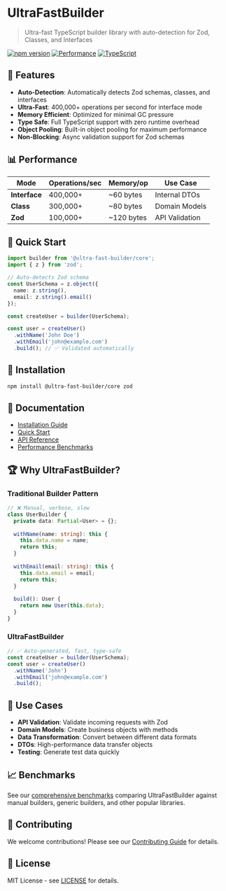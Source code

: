 # UltraFastBuilder

> Ultra-fast TypeScript builder library with auto-detection for Zod, Classes, and Interfaces

[![npm version](https://badge.fury.io/js/@ultra-fast-builder%2Fcore.svg)](https://badge.fury.io/js/@ultra-fast-builder%2Fcore)
[![Performance](https://img.shields.io/badge/performance-400k%2B%20ops%2Fsec-brightgreen)](https://github.com/ultra-fast-builder/benchmarks)
[![TypeScript](https://img.shields.io/badge/TypeScript-5.0%2B-blue)](https://www.typescriptlang.org/)

## 🚀 Features

- **Auto-Detection**: Automatically detects Zod schemas, classes, and interfaces
- **Ultra-Fast**: 400,000+ operations per second for interface mode
- **Memory Efficient**: Optimized for minimal GC pressure
- **Type Safe**: Full TypeScript support with zero runtime overhead
- **Object Pooling**: Built-in object pooling for maximum performance
- **Non-Blocking**: Async validation support for Zod schemas

## 📊 Performance

| Mode | Operations/sec | Memory/op | Use Case |
|------|----------------|-----------|----------|
| **Interface** | 400,000+ | ~60 bytes | Internal DTOs |
| **Class** | 300,000+ | ~80 bytes | Domain Models |
| **Zod** | 100,000+ | ~120 bytes | API Validation |

## 🎯 Quick Start

```typescript
import builder from '@ultra-fast-builder/core';
import { z } from 'zod';

// Auto-detects Zod schema
const UserSchema = z.object({
  name: z.string(),
  email: z.string().email()
});

const createUser = builder(UserSchema);

const user = createUser()
  .withName('John Doe')
  .withEmail('john@example.com')
  .build(); // ✅ Validated automatically
```

## 🔧 Installation

```bash
npm install @ultra-fast-builder/core zod
```

## 📖 Documentation

- [Installation Guide](/guide/installation)
- [Quick Start](/guide/quick-start)
- [API Reference](/api/core)
- [Performance Benchmarks](/performance/benchmarks)

## 🏆 Why UltraFastBuilder?

### Traditional Builder Pattern
```typescript
// ❌ Manual, verbose, slow
class UserBuilder {
  private data: Partial<User> = {};
  
  withName(name: string): this {
    this.data.name = name;
    return this;
  }
  
  withEmail(email: string): this {
    this.data.email = email;
    return this;
  }
  
  build(): User {
    return new User(this.data);
  }
}
```

### UltraFastBuilder
```typescript
// ✅ Auto-generated, fast, type-safe
const createUser = builder(UserSchema);
const user = createUser()
  .withName('John')
  .withEmail('john@example.com')
  .build();
```

## 🎨 Use Cases

- **API Validation**: Validate incoming requests with Zod
- **Domain Models**: Create business objects with methods
- **Data Transformation**: Convert between different data formats
- **DTOs**: High-performance data transfer objects
- **Testing**: Generate test data quickly

## 📈 Benchmarks

See our [comprehensive benchmarks](/performance/benchmarks) comparing UltraFastBuilder against manual builders, generic builders, and other popular libraries.

## 🤝 Contributing

We welcome contributions! Please see our [Contributing Guide](https://github.com/ultra-fast-builder/contributing) for details.

## 📄 License

MIT License - see [LICENSE](https://github.com/ultra-fast-builder/LICENSE) for details.
